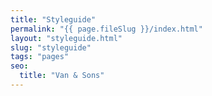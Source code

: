 ```yaml
---
title: "Styleguide"
permalink: "{{ page.fileSlug }}/index.html"
layout: "styleguide.html"
slug: "styleguide"
tags: "pages"
seo:
  title: "Van & Sons"
---
```



